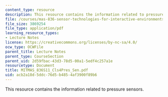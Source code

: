 ```yaml
---
content_type: resource
description: This resource contains the information related to pressure sensors.
file: /courses/mas-836-sensor-technologies-for-interactive-environments-spring-2011/acb2a18d5ddc76d5b4854af3900f89b6_MITMAS_836S11_Cls4Pres_Sen.pdf
file_size: 3869254
file_type: application/pdf
learning_resource_types:
- Lecture Notes
license: https://creativecommons.org/licenses/by-nc-sa/4.0/
ocw_type: OCWFile
parent_title: Lecture Notes
parent_type: CourseSection
parent_uid: 2d59fbac-43d3-78d5-00a1-5edf4c257a1e
resourcetype: Document
title: MITMAS_836S11_Cls4Pres_Sen.pdf
uid: acb2a18d-5ddc-76d5-b485-4af3900f89b6
---
```

This resource contains the information related to pressure sensors.